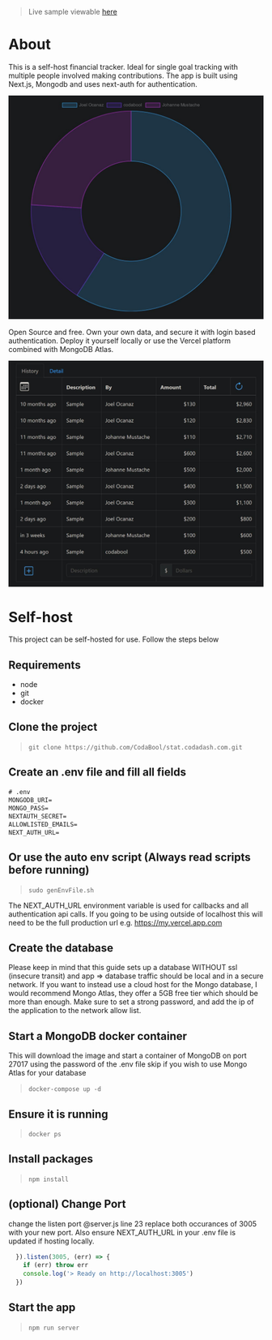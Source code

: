 > Live sample viewable [here](http://stat-sample.codadash.com.s3-website-us-east-1.amazonaws.com/)
# About
This is a self-host financial tracker. Ideal for single goal tracking with multiple people involved making contributions.
The app is built using Next.js, Mongodb and uses next-auth for authentication.

![pie](https://github.com/codabool/stat.codadash.com/blob/sample/public/image/pie.jpg?raw=true)

Open Source and free. Own your own data, and secure it with login based authentication. Deploy it yourself locally or use the Vercel platform combined with MongoDB Atlas.

![table](https://github.com/codabool/stat.codadash.com/blob/sample/public/image/table.jpg?raw=true)

# Self-host
This project can be self-hosted for use. Follow the steps below

## Requirements
- node
- git
- docker

## Clone the project

> `git clone https://github.com/CodaBool/stat.codadash.com.git`

## Create an .env file and fill all fields

```
# .env
MONGODB_URI=
MONGO_PASS=
NEXTAUTH_SECRET=
ALLOWLISTED_EMAILS=
NEXT_AUTH_URL=
```

## Or use the auto env script (Always read scripts before running)
> `sudo genEnvFile.sh`

The NEXT_AUTH_URL environment variable is used for callbacks and all authentication api calls. If you going to be using outside of localhost this will need to be the full production url e.g. https://my.vercel.app.com

## Create the database
Please keep in mind that this guide sets up a database WITHOUT ssl (insecure transit) and app => database traffic should be local and in a secure network. If you want to instead use a cloud host for the Mongo database, I would recommend Mongo Atlas, they offer a 5GB free tier which should be more than enough. Make sure to set a strong password, and add the ip of the application to the network allow list.

## Start a MongoDB docker container
This will download the image and start a container of MongoDB on port 27017 using the password of the .env file
skip if you wish to use Mongo Atlas for your database
> `docker-compose up -d`

## Ensure it is running
> `docker ps`

## Install packages
> `npm install`

## (optional) Change Port
change the listen port @server.js line 23 replace both occurances of 3005 with your new port. Also ensure NEXT_AUTH_URL in your .env file is updated if hosting locally.
```js
  }).listen(3005, (err) => {
    if (err) throw err
    console.log('> Ready on http://localhost:3005')
  })
```

## Start the app
> `npm run server`